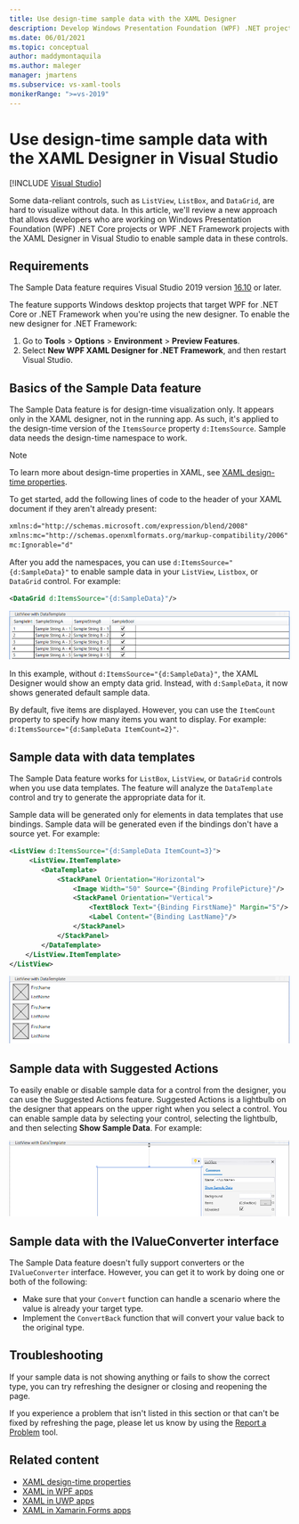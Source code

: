 ```yaml
---
title: Use design-time sample data with the XAML Designer
description: Develop Windows Presentation Foundation (WPF) .NET projects with the XAML Designer in Visual Studio to enable sample data in data-reliant controls.
ms.date: 06/01/2021
ms.topic: conceptual
author: maddymontaquila
ms.author: maleger
manager: jmartens
ms.subservice: vs-xaml-tools
monikerRange: ">=vs-2019"
---
```

# Use design-time sample data with the XAML Designer in Visual Studio

 [!INCLUDE [Visual Studio](~/includes/applies-to-version/vs-windows-only.md)]

Some data-reliant controls, such as `ListView`, `ListBox`, and `DataGrid`, are hard to visualize without data. In this article, we'll review a new approach that allows developers who are working on Windows Presentation Foundation (WPF) .NET Core projects or WPF .NET Framework projects with the XAML Designer in Visual Studio to enable sample data in these controls.

## Requirements

The Sample Data feature requires Visual Studio 2019 version [16.10](/visualstudio/releases/2019/release-notes-v16.10) or later.

The feature supports Windows desktop projects that target WPF for .NET Core or .NET Framework when you're using the new designer. To enable the new designer for .NET Framework:

1. Go to **Tools** > **Options** > **Environment** > **Preview Features**.
2. Select **New WPF XAML Designer for .NET Framework**, and then restart Visual Studio.

## Basics of the Sample Data feature

The Sample Data feature is for design-time visualization only. It appears only in the XAML designer, not in the running app. As such, it's applied to the design-time version of the `ItemsSource` property `d:ItemsSource`.
Sample data needs the design-time namespace to work.

> [!NOTE]
> To learn more about design-time properties in XAML, see [XAML design-time properties](../xaml-tools/xaml-designtime-data.md).

To get started, add the following lines of code to the header of your XAML document if they aren't already present:

```xml
xmlns:d="http://schemas.microsoft.com/expression/blend/2008"
xmlns:mc="http://schemas.openxmlformats.org/markup-compatibility/2006"
mc:Ignorable="d"
```

After you add the namespaces, you can use `d:ItemsSource="{d:SampleData}"` to enable sample data in your `ListView`, `Listbox`, or `DataGrid` control. For example:

```xml
<DataGrid d:ItemsSource="{d:SampleData}"/>
```

[![Screenshot that shows sample data on a data grid.](media\xaml-sample-data-empty-datagrid.png "Sample data enabled on a data grid")](media\xaml-sample-data-empty-datagrid.png#lightbox)

In this example, without `d:ItemsSource="{d:SampleData}"`, the XAML Designer would show an empty data grid. Instead, with `d:SampleData`, it now shows generated default sample data.

By default, five items are displayed. However, you can use the `ItemCount` property to specify how many items you want to display. For example: `d:ItemsSource="{d:SampleData ItemCount=2}"`.

## Sample data with data templates

The Sample Data feature works for `ListBox`, `ListView`, or `DataGrid` controls when you use data templates. The feature will analyze the `DataTemplate` control and try to generate the appropriate data for it.

Sample data will be generated only for elements in data templates that use bindings. Sample data will be generated even if the bindings don't have a source yet. For example:

```xml
<ListView d:ItemsSource="{d:SampleData ItemCount=3}">
     <ListView.ItemTemplate>
        <DataTemplate>
            <StackPanel Orientation="Horizontal">
                <Image Width="50" Source="{Binding ProfilePicture}"/>
                <StackPanel Orientation="Vertical">
                    <TextBlock Text="{Binding FirstName}" Margin="5"/>
                    <Label Content="{Binding LastName}"/>
                </StackPanel>
            </StackPanel>
        </DataTemplate>
    </ListView.ItemTemplate>
</ListView>
```

[![Screenshot that shows sample data in a list view with a data template.](media\xaml-sample-data-templated-listview.png "Sample data used in a list view with a data template")](media\xaml-sample-data-templated-listview.png#lightbox)

## Sample data with Suggested Actions

To easily enable or disable sample data for a control from the designer, you can use the Suggested Actions feature. Suggested Actions is a lightbulb on the designer that appears on the upper right when you select a control. You can enable sample data by selecting your control, selecting the lightbulb, and then selecting **Show Sample Data**. For example:

[![Screenshot that shows sample data with Suggested Actions.](media\xaml-sample-data-suggested-actions.png "Enable sample data with Suggested Actions")](media\xaml-sample-data-suggested-actions.png#lightbox)

## Sample data with the IValueConverter interface

The Sample Data feature doesn't fully support converters or the `IValueConverter` interface. However, you can get it to work by doing one or both of the following:

- Make sure that your `Convert` function can handle a scenario where the value is already your target type.
- Implement the `ConvertBack` function that will convert your value back to the original type.

## Troubleshooting

If your sample data is not showing anything or fails to show the correct type, you can try refreshing the designer or closing and reopening the page.

If you experience a problem that isn't listed in this section or that can't be fixed by refreshing the page, please let us know by using the [Report a Problem](../ide/how-to-report-a-problem-with-visual-studio.md) tool.

## Related content

- [XAML design-time properties](../xaml-tools/xaml-designtime-data.md)
- [XAML in WPF apps](/dotnet/framework/wpf/advanced/xaml-in-wpf)
- [XAML in UWP apps](/windows/uwp/xaml-platform/xaml-overview)
- [XAML in Xamarin.Forms apps](/xamarin/xamarin-forms/xaml/)